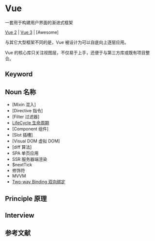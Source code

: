# Vue

一套用于构建用户界面的渐进式框架

[Vue 2](https://cn.vuejs.org/) \| [Vue 3](https://v3.cn.vuejs.org/) \| [Awesome]

与其它大型框架不同的是，Vue 被设计为可以自底向上逐层应用。

Vue 的核心库只关注视图层，不仅易于上手，还便于与第三方库或既有项目整合。

## Keyword

## Noun 名称

- [Mixin 混入]
- [Directive 指令]
- [Filter 过滤器]
- [LifeCycle 生命周期](./Noun/LifeCycle.md)
- [Component 组件]
- [Slot 插槽]
- [Visual DOM 虚拟 DOM]
- [diff 算法]
- SPA 单页应用
- SSR 服务器端渲染
- $nextTick
- 修饰符
- MVVM
- [Two-way Binding 双向绑定](./Noun/Two-way_Binding.md)

## Principle 原理

## Interview

## 参考文献
